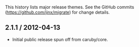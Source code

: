 This history lists major release themes. See the GitHub commits (https://github.com/jinx/migrate)
for change details.

2.1.1 / 2012-04-13
------------------
* Initial public release spun off from caruby/core.
